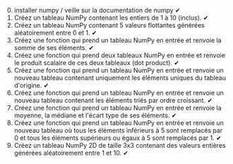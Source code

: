 0. installer numpy / veille sur la documentation de numpy ✔
1. Créez un tableau NumPy contenant les entiers de 1 à 10 (inclus). ✔
2. Créez un tableau NumPy contenant 5 valeurs flottantes générées aléatoirement entre 0 et 1. ✔
3. Créez une fonction qui prend un tableau NumPy en entrée et renvoie la somme de ses éléments. ✔
4. Créez une fonction qui prend deux tableaux NumPy en entrée et renvoie le produit scalaire de ces deux tableaux (dot product). ✔
5. Créez une fonction qui prend un tableau NumPy en entrée et renvoie un nouveau tableau contenant uniquement les éléments uniques du tableau d'origine. ✔
6. Créez une fonction qui prend un tableau NumPy en entrée et renvoie un nouveau tableau contenant les éléments triés par ordre croissant. ✔
7. Créez une fonction qui prend un tableau NumPy en entrée et renvoie la moyenne, la médiane et l'écart type de ses éléments. ✔
8. Créez une fonction qui prend un tableau NumPy en entrée et renvoie un nouveau tableau où tous les éléments inférieurs à 5 sont remplacés par 0 et tous les éléments supérieurs ou égaux à 5 sont remplacés par 1. ✔
9. Créez un tableau NumPy 2D de taille 3x3 contenant des valeurs entières générées aléatoirement entre 1 et 10. ✔
